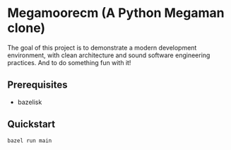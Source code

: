 # Megamoorecm (A Python Megaman clone)

The goal of this project is to demonstrate a modern development environment, with
clean architecture and sound software engineering practices.  And to do something
fun with it!
    
## Prerequisites

* bazelisk

## Quickstart

```
bazel run main
```
